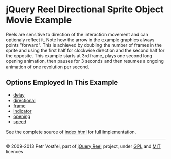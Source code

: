 jQuery Reel Directional Sprite Object Movie Example
===================================================

Reels are sensitive to direction of the interaction movement and can
optionaly reflect it. Note how the arrow in the example graphics always
points "forward". This is achieved by doubling the number of frames in
the sprite and using the first half for clockwise direction and the
second half for the opposite. This example starts at 3rd frame, plays
one second long opening animation, then pauses for 3 seconds and then
resumes a ongoing animation of one revolution per second.


Options Employed In This Example
--------------------------------

- [delay](http://jquery.vostrel.net/reel#delay)
- [directional](http://jquery.vostrel.net/reel#directional)
- [frame](http://jquery.vostrel.net/reel#frame)
- [indicator](http://jquery.vostrel.net/reel#indicator)
- [opening](http://jquery.vostrel.net/reel#opening)
- [speed](http://jquery.vostrel.net/reel#speed)

See the complete source of [index.html](index.html) for full
implementation.

---
&copy; 2009-2013 Petr Vostřel, part of [jQuery Reel][reel] project, under [GPL][GPL] and [MIT][MIT] licences



[reel]:http://jquery.vostrel.net/reel
[GPL]:http://opensource.org/licenses/GPL-2.0
[MIT]:http://opensource.org/licenses/MIT
